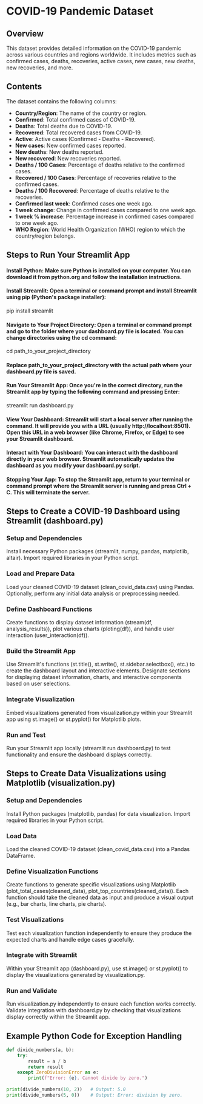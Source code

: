 # COVID-19 Pandemic Dataset

## Overview
This dataset provides detailed information on the COVID-19 pandemic across various countries and regions worldwide. It includes metrics such as confirmed cases, deaths, recoveries, active cases, new cases, new deaths, new recoveries, and more.

## Contents
The dataset contains the following columns:
- **Country/Region**: The name of the country or region.
- **Confirmed**: Total confirmed cases of COVID-19.
- **Deaths**: Total deaths due to COVID-19.
- **Recovered**: Total recovered cases from COVID-19.
- **Active**: Active cases (Confirmed - Deaths - Recovered).
- **New cases**: New confirmed cases reported.
- **New deaths**: New deaths reported.
- **New recovered**: New recoveries reported.
- **Deaths / 100 Cases**: Percentage of deaths relative to the confirmed cases.
- **Recovered / 100 Cases**: Percentage of recoveries relative to the confirmed cases.
- **Deaths / 100 Recovered**: Percentage of deaths relative to the recoveries.
- **Confirmed last week**: Confirmed cases one week ago.
- **1 week change**: Change in confirmed cases compared to one week ago.
- **1 week % increase**: Percentage increase in confirmed cases compared to one week ago.
- **WHO Region**: World Health Organization (WHO) region to which the country/region belongs.


## Steps to Run Your Streamlit App

#### Install Python: Make sure Python is installed on your computer. You can download it from python.org and follow the installation instructions.

#### Install Streamlit: Open a terminal or command prompt and install Streamlit using pip (Python's package installer):
   pip install streamlit
   
#### Navigate to Your Project Directory: Open a terminal or command prompt and go to the folder where your dashboard.py file is located. You can change directories using the cd command:
   cd path_to_your_project_directory
   
#### Replace path_to_your_project_directory with the actual path where your dashboard.py file is saved.
#### Run Your Streamlit App: Once you're in the correct directory, run the Streamlit app by typing the following command and pressing Enter:
   streamlit run dashboard.py
   
#### View Your Dashboard: Streamlit will start a local server after running the command. It will provide you with a URL (usually http://localhost:8501). Open this URL in a web browser (like Chrome, Firefox, or Edge) to see your Streamlit dashboard.

#### Interact with Your Dashboard: You can interact with the dashboard directly in your web browser. Streamlit automatically updates the dashboard as you modify your dashboard.py script.

#### Stopping Your App: To stop the Streamlit app, return to your terminal or command prompt where the Streamlit server is running and press Ctrl + C. This will terminate the server.

## Steps to Create a COVID-19 Dashboard using Streamlit (dashboard.py)

### Setup and Dependencies
   Install necessary Python packages (streamlit, numpy, pandas, matplotlib, altair).
   Import required libraries in your Python script.

### Load and Prepare Data
   Load your cleaned COVID-19 dataset (clean_covid_data.csv) using Pandas.
   Optionally, perform any initial data analysis or preprocessing needed.

### Define Dashboard Functions
   Create functions to display dataset information (stream(df, analysis_results)), plot various charts (ploting(df)), and handle user interaction (user_interaction(df)).

### Build the Streamlit App
   Use Streamlit's functions (st.title(), st.write(), st.sidebar.selectbox(), etc.) to create the dashboard layout and interactive elements.
   Designate sections for displaying dataset information, charts, and interactive components based on user selections.

### Integrate Visualization
   Embed visualizations generated from visualization.py within your Streamlit app using st.image() or st.pyplot() for Matplotlib plots.

### Run and Test
   Run your Streamlit app locally (streamlit run dashboard.py) to test functionality and ensure the dashboard displays correctly.

## Steps to Create Data Visualizations using Matplotlib (visualization.py)

### Setup and Dependencies
   Install Python packages (matplotlib, pandas) for data visualization.
   Import required libraries in your Python script.

### Load Data
   Load the cleaned COVID-19 dataset (clean_covid_data.csv) into a Pandas DataFrame.

### Define Visualization Functions
   Create functions to generate specific visualizations using Matplotlib (plot_total_cases(cleaned_data), plot_top_countries(cleaned_data)).
   Each function should take the cleaned data as input and produce a visual output (e.g., bar charts, line charts, pie charts).

### Test Visualizations
   Test each visualization function independently to ensure they produce the expected charts and handle edge cases gracefully.

### Integrate with Streamlit
   Within your Streamlit app (dashboard.py), use st.image() or st.pyplot() to display the visualizations generated by visualization.py.

### Run and Validate
   Run visualization.py independently to ensure each function works correctly.
   Validate integration with dashboard.py by checking that visualizations display correctly within the Streamlit app.

## Example Python Code for Exception Handling
```python
def divide_numbers(a, b):
    try:
        result = a / b
        return result
    except ZeroDivisionError as e:
        print(f"Error: {e}. Cannot divide by zero.")
        
print(divide_numbers(10, 2))   # Output: 5.0
print(divide_numbers(5, 0))    # Output: Error: division by zero.
